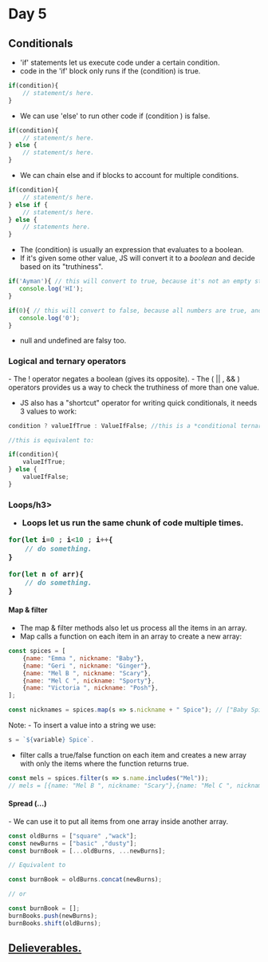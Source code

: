 <h1>Day 5</h1>

<h2>Conditionals</h2>

- 'if' statements let us execute code under a certain condition.
- code in the 'if' block only runs if the (condition) is true.

```javascript
if(condition){
    // statement/s here.
}
```

- We can use 'else' to run other code if (condition ) is false.

```javascript
if(condition){
    // statement/s here.
} else {
    // statement/s here.
}
```

- We can chain else and if blocks to account for multiple conditions.

```javascript
if(condition){
    // statement/s here.
} else if {
    // statement/s here.
} else {
    // statements here.
}
```

- The (condition) is usually an expression that evaluates to a boolean.
- If it's given some other value, JS will convert it to a *boolean* and decide based on its "truthiness".

 ```javascript
if('Ayman'){ // this will convert to true, because it's not an empty string
    console.log('HI');
}

if(0){ // this will convert to false, because all numbers are true, and 0 is false.
    console.log('0');
}
```

- null and undefined are falsy too.

<h3>Logical and ternary operators</h3>
- The ! operator negates a boolean (gives its opposite).
- The ( || , && ) operators provides us a way to check the truthiness of more than one value.

- JS also has a "shortcut" operator for writing quick conditionals, it needs 3 values to work:

```javascript
condition ? valueIfTrue : ValueIfFalse; //this is a *conditional ternary operator*.

//this is equivalent to:

if(condition){
    valueIfTrue;
} else {
    valueIfFalse;
}
```

<h3>Loops/h3>

- Loops let us run the same chunk of code multiple times.

```javascript
for(let i=0 ; i<10 ; i++{
    // do something.
}

for(let n of arr){
    // do something.
}
```

<h4>Map & filter</h4>

- The map & filter methods also let us process all the items in an array.
- Map calls a function on each item in an array to create a new array:

```javascript
const spices = [
    {name: "Emma ", nickname: "Baby"},
    {name: "Geri ", nickname: "Ginger"},
    {name: "Mel B ", nickname: "Scary"},
    {name: "Mel C ", nickname: "Sporty"},
    {name: "Victoria ", nickname: "Posh"},
];

const nicknames = spices.map(s => s.nickname + " Spice"); // ["Baby Spice", "Ginger Spice", .......].
```

Note: 
    - To insert a value into a string we use:

```javascript
s = `${variable} Spice`.
```

- filter calls a true/false function on each item and creates a new array with only the items where the function returns true.

```javascript
const mels = spices.filter(s => s.name.includes("Mel"));
// mels = [{name: "Mel B ", nickname: "Scary"},{name: "Mel C ", nickname: "Sporty"}]
```


<h4>Spread (...)</h4>
- We can use it to put all items from one array inside another array.

```javascript
const oldBurns = ["square" ,"wack"];
const newBurns = ["basic" ,"dusty"];
const burnBook = [...oldBurns, ...newBurns];

// Equivalent to

const burnBook = oldBurns.concat(newBurns);

// or

const burnBook = [];
burnBooks.push(newBurns);
burnBooks.shift(oldBurns);
```

## [Delieverables.](https://github.com/AymanAttili/Mastering-JavaScript-in-20-Days/blob/main/Delieverables/Day5.md)
